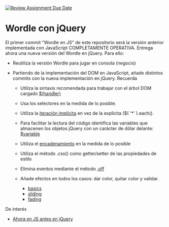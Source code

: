 [![Review Assignment Due Date](https://classroom.github.com/assets/deadline-readme-button-24ddc0f5d75046c5622901739e7c5dd533143b0c8e959d652212380cedb1ea36.svg)](https://classroom.github.com/a/iKXq8bTU)
# Wordle con jQuery


El primer commit "Wordle en JS" de este repositorio será la versión anterior implementada con JavaScript COMPLETAMENTE OPERATIVA.
Entrega ahora una nueva versión del Wordle en jQuery. Para ello:  

- Reutiliza la versión Wordle para jugar en consola (negocio)
- Partiendo de la implementación del DOM en JavaScript, añade distintos commits con la nueva implementación en jQuery. Recuerda

  - Utiliza la sintaxis recomendada para trabajar con el árbol DOM cargado [$(handler)](https://api.jquery.com/ready/#ready-handler-handler)
  - Usa los selectores en la medida de lo posible.
  - Utiliza la [iteración implícita](https://learn.jquery.com/using-jquery-core/iterating/#sometimes-each-isn-39-t-necessary) en vez de la explícita ($( '*' ).each().  
  - Para facilitar la lectura del código identifica las variables que almacenen los objetos jQuery con un carácter de dólar delante: [$variable](https://stackoverflow.com/a/6209475)
  - Utiliza el [encadenamiento](https://learn.jquery.com/using-jquery-core/working-with-selections/#chaining) en la medida de lo posible
  - Utiliza el método .css() como getter/setter de las propiedades de estilo
  - Elimina eventos mediante el método [.off](https://api.jquery.com/off/)
  
  - Añade efectos en todos los casos: dar color, quitar color y validar. 
    
    - [basics](https://api.jquery.com/category/effects/basics/)
    - [sliding](https://api.jquery.com/category/effects/sliding/)
    - [fading](https://api.jquery.com/category/effects/fading/)

De interés

- [Ahora en JS antes en jQuery](https://flaviocopes.com/jquery/)
